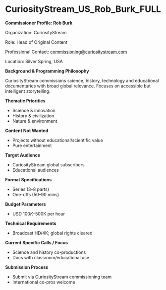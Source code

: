# CuriosityStream_US_Rob_Burk_FULL

**Commissioner Profile: Rob Burk**

Organization: CuriosityStream

Role: Head of Original Content

Professional Contact: commissioning@curiositystream.com

Location: Silver Spring, USA

**Background & Programming Philosophy**

CuriosityStream commissions science, history, technology and educational documentaries with broad global relevance. Focuses on accessible but intelligent storytelling.

**Thematic Priorities**

- Science & innovation
- History & civilization
- Nature & environment

**Content Not Wanted**

- Projects without educational/scientific value
- Pure entertainment

**Target Audience**

- CuriosityStream global subscribers
- Educational audiences

**Format Specifications**

- Series (3–8 parts)
- One-offs (50–90 mins)

**Budget Parameters**

- USD $100K–$500K per hour

**Technical Requirements**

- Broadcast HD/4K; global rights cleared

**Current Specific Calls / Focus**

- Science and history co-productions
- Docs with classroom/educational use

**Submission Process**

- Submit via CuriosityStream commissioning team
- International co-pros welcome